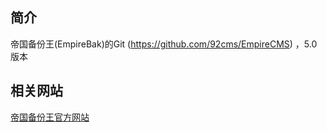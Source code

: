 ## 简介

帝国备份王(EmpireBak)的Git (https://github.com/92cms/EmpireCMS) ，5.0版本

## 相关网站

[帝国备份王官方网站](http://ebak.phome.net/)